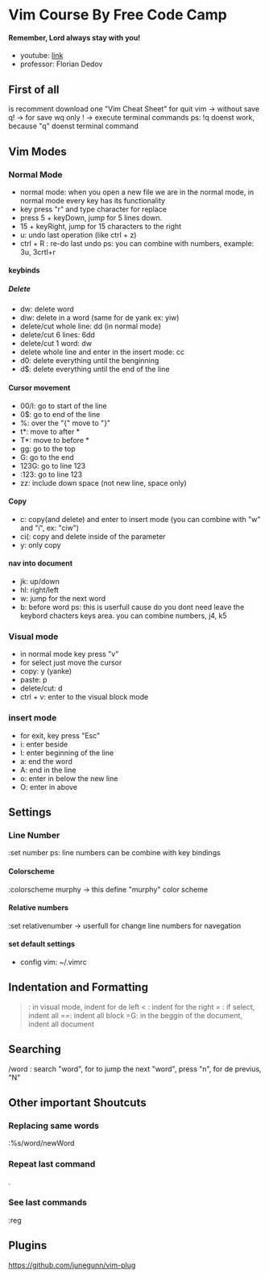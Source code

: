 # Vim Course By Free Code Camp
#### Remember, Lord always stay with you!

- youtube: [link](https://www.youtube.com/watch?v=RZ4p-saaQkc&t=22s)
- professor: Florian Dedov

## First of all
is recomment download one "Vim Cheat Sheet" 
for quit vim -> without save q! -> for save wq
only ! -> execute terminal commands
ps: !q doenst work, because "q" doenst terminal command

## Vim Modes

### Normal Mode
- normal mode: when you open a new file we are in the normal mode, in normal mode every key has its functionality
- key press "r" and type character for replace 
-  press 5 + keyDown, jump for 5 lines down.
- 15 + keyRight, jump for 15 characters to the right
- u: undo last operation (like ctrl + z)
- ctrl + R : re-do last undo
ps: you can combine with numbers, example: 3u, 3crtl+r

#### keybinds
##### Delete
- dw: delete word
- diw: delete in a word (same for de yank ex: yiw)
- delete/cut whole line: dd (in normal mode)
- delete/cut 6 lines: 6dd
- delete/cut 1 word: dw
- delete whole line and enter in the insert mode: cc
- d0: delete everything until the benginning
- d$: delete everything until the end of the line

#### Cursor movement
- 00/I: go to start of the line
- 0$: go to end of the line
- %: over the "{" move to "}"
- t*: move to after * 
- T*: move to before *
- gg: go to the top
- G: go to the end
- 123G: go to line 123
- :123: go to line 123
- zz: include down space (not new line, space only)

#### Copy
- c: copy(and delete) and enter to insert mode (you can combine with "w" and "i", ex: "ciw")
- ci(: copy and delete inside of the parameter
- y: only copy

#### nav into document
- jk: up/down
- hl: right/left
- w: jump for the next word
- b: before word
ps: this is userfull cause do you dont need leave the keybord chacters keys area.
you can combine numbers, j4, k5

### Visual mode
- in normal mode key press "v"
- for select just move the cursor
- copy: y (yanke)
- paste: p
- delete/cut: d
- ctrl + v: enter to the visual block mode

### insert mode
- for exit, key press "Esc"
- i: enter beside
- I: enter beginning of the line
- a: end the word
- A: end in the line
- o: enter in below the new line
- O: enter in above

## Settings
### Line Number
:set number
ps: line numbers can be combine with key bindings

#### Colorscheme
:colorscheme murphy -> this define "murphy" color scheme

#### Relative numbers
:set relativenumber -> userfull for change line numbers for navegation

#### set default settings
- config vim: ~/.vimrc

## Indentation and Formatting
> : in visual mode, indent for de left
< : indent for the right
= : if select, indent all
==: indent all block
=G: in the beggin of the document, indent all document

## Searching
/word : search "word", for to jump the next "word", press "n", for de previus, "N"

## Other important Shoutcuts

### Replacing same words
:%s/word/newWord

### Repeat last command
.

### See last commands
:reg

## Plugins
https://github.com/junegunn/vim-plug

